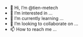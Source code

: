 - 👋 Hi, I’m @tien-metech
- 👀 I’m interested in ...
- 🌱 I’m currently learning ...
- 💞️ I’m looking to collaborate on ...
- 📫 How to reach me ...

<!---
tien-metech/tien-metech is a ✨ special ✨ repository because its `README.md` (this file) appears on your GitHub profile.
You can click the Preview link to take a look at your changes.
--->
